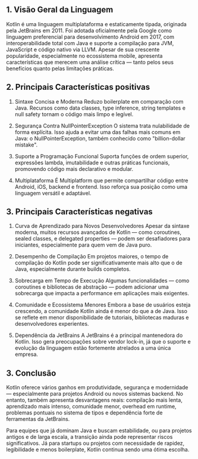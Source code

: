 ## 1. Visão Geral da Linguagem

Kotlin é uma linguagem multiplataforma e estaticamente tipada, originada pela JetBrains em 2011. Foi adotada oficialmente pela Google como linguagem preferencial para desenvolvimento Android em 2017, com interoperabilidade total com Java e suporte a compilação para JVM, JavaScript e código nativo via LLVM. Apesar de sua crescente popularidade, especialmente no ecossistema mobile, apresenta características que merecem uma análise crítica — tanto pelos seus benefícios quanto pelas limitações práticas.

## 2. Principais Características positivas

1. Sintaxe Concisa e Moderna
   Reduzo boilerplate em comparação com Java. Recursos como data classes, type inference, string templates e null safety tornam o código mais limpo e legível.

2. Segurança Contra NullPointerException
   O sistema trata nulabilidade de forma explícita. Isso ajuda a evitar uma das falhas mais comuns em Java: o NullPointerException, também conhecido como "billion-dollar mistake".

3. Suporte a Programação Funcional
   Suporta funções de ordem superior, expressões lambda, imutabilidade e outras práticas funcionais, promovendo código mais declarativo e modular.
4. Multiplataforma
   É Multiplatform que permite compartilhar código entre Android, iOS, backend e frontend. Isso reforça sua posição como uma linguagem versátil e adaptável.

## 3. Principais Características negativas

1. Curva de Aprendizado para Novos Desenvolvedores
   Apesar da sintaxe moderna, muitos recursos avançados de Kotlin — como coroutines, sealed classes, e delegated properties — podem ser desafiadores para iniciantes, especialmente para quem vem de Java puro.

2. Desempenho de Compilação
   Em projetos maiores, o tempo de compilação do Kotlin pode ser significativamente mais alto que o de Java, especialmente durante builds completos.

3. Sobrecarga em Tempo de Execução
   Algumas funcionalidades — como coroutines e bibliotecas de abstração — podem adicionar uma sobrecarga que impacta a performance em aplicações mais exigentes.

4. Comunidade e Ecossistema Menores
   Embora a base de usuários esteja crescendo, a comunidade Kotlin ainda é menor do que a de Java. Isso se reflete em menor disponibilidade de tutoriais, bibliotecas maduras e desenvolvedores experientes.

5. Dependência da JetBrains
   A JetBrains é a principal mantenedora do Kotlin. Isso gera preocupações sobre vendor lock-in, já que o suporte e evolução da linguagem estão fortemente atrelados a uma única empresa.

## 3. Conclusão

Kotlin oferece vários ganhos em produtividade, segurança e modernidade — especialmente para projetos Android ou novos sistemas backend. No entanto, também apresenta desvantagens reais: compilação mais lenta, aprendizado mais intenso, comunidade menor, overhead em runtime, problemas pontuais no sistema de tipos e dependência forte de ferramentas da JetBrains.

Para equipes que já dominam Java e buscam estabilidade, ou para projetos antigos e de larga escala, a transição ainda pode representar riscos significativos. Já para startups ou projetos com necessidade de rapidez, legibilidade e menos boilerplate, Kotlin continua sendo uma ótima escolha.
